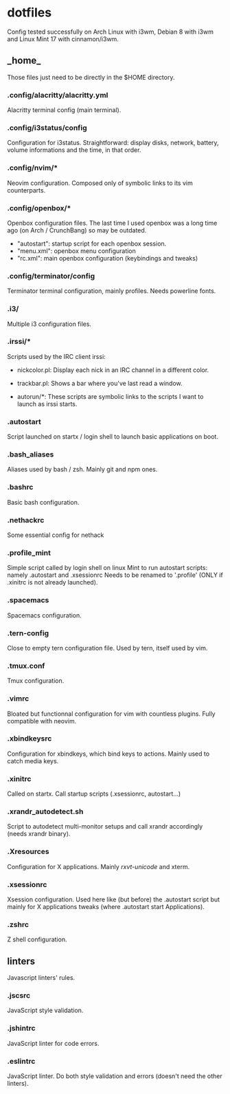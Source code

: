 # dotfiles

Config tested successfully on Arch Linux with i3wm, Debian 8 with i3wm and Linux Mint 17 with cinnamon/i3wm.

## \_home\_
Those files just need to be directly in the $HOME directory.

### .config/alacritty/alacritty.yml
Alacritty terminal config (main terminal).

### .config/i3status/config
Configuration for i3status. Straightforward: display disks, network, battery, volume informations and the time, in that order.

### .config/nvim/*
Neovim configuration. Composed only of symbolic links to its vim counterparts.

### .config/openbox/*
Openbox configuration files. The last time I used openbox was a long time ago (on Arch / CrunchBang) so may be outdated.
 - "autostart": startup script for each openbox session.
 - "menu.xml": openbox menu configuration
 - "rc.xml": main openbox configuration (keybindings and tweaks)

### .config/terminator/config
Terminator terminal configuration, mainly profiles. Needs powerline fonts.

### .i3/
Multiple i3 configuration files.

### .irssi/*
Scripts used by the IRC client irssi:
  - nickcolor.pl:
    Display each nick in an IRC channel in a different color.

  - trackbar.pl:
    Shows a bar where you've last read a window.

  - autorun/*:
    These scripts are symbolic links to the scripts I want to launch as irssi starts.

### .autostart
Script launched on startx / login shell to launch basic applications on boot.

### .bash_aliases
Aliases used by bash / zsh. Mainly git and npm ones.

### .bashrc
Basic bash configuration.

### .nethackrc
Some essential config for nethack

### .profile_mint
Simple script called by login shell on linux Mint to run autostart scripts: namely .autostart and .xsessionrc
Needs to be renamed to '.profile' (ONLY if .xinitrc is not already launched).

### .spacemacs
Spacemacs configuration.

### .tern-config
Close to empty tern configuration file. Used by tern, itself used by vim.

### .tmux.conf
Tmux configuration.

### .vimrc
Bloated but functionnal configuration for vim with countless plugins. Fully compatible with neovim.

### .xbindkeysrc
Configuration for xbindkeys, which bind keys to actions. Mainly used to catch media keys.

### .xinitrc
Called on startx. Call startup scripts (.xsessionrc, autostart...)

### .xrandr\_autodetect.sh
Script to autodetect multi-monitor setups and call xrandr accordingly (needs xrandr binary).

### .Xresources
Configuration for X applications. Mainly _rxvt-unicode_ and xterm.

### .xsessionrc
Xsession configuration. Used here like (but before) the .autostart script but mainly for X applications tweaks (where .autostart start Applications).

### .zshrc
Z shell configuration.

## linters
Javascript linters' rules.

### .jscsrc
JavaScript style validation.

### .jshintrc
JavaScript linter for code errors.

### .eslintrc
JavaScript linter. Do both style validation and errors (doesn't need the other linters).
